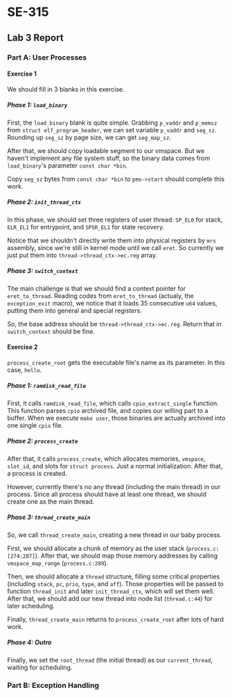 # SE-315

## Lab 3 Report

### Part A: User Processes

#### Exercise 1

We should fill in 3 blanks in this exercise.

##### Phase 1: `load_binary`

First, the `load_binary` blank is quite simple. Grabbing `p_vaddr` and `p_memsz` from `struct elf_program_header`, we can set variable `p_vaddr` and `seg_sz`. Rounding up `seg_sz` by page size, we can get `seg_map_sz`.

After that, we should copy loadable segment to our vmspace. But we haven't implement any file system stuff, so the binary data comes from `load_binary`'s parameter `const char *bin`.

Copy `seg_sz` bytes from `const char *bin` to `pmo->start` should complete this work.

##### Phase 2: `init_thread_ctx`

In this phase, we should set three registers of user thread: `SP_EL0` for stack, `ELR_EL1` for entrypoint, and `SPSR_EL1` for state recovery.

Notice that we shouldn't directly write them into physical registers by `mrs` assembly, since we're still in kernel mode until we call `eret`. So currently we just put them into `thread->thread_ctx->ec.reg` array.

##### Phase 3: `switch_context`

The main challenge is that we should find a context pointer for `eret_to_thread`. Reading codes from `eret_to_thread` (actualy, the `exception_exit` macro), we notice that it loads 35 consecutive `u64` values, putting them into general and special registers.

So, the base address should be `thread->thread_ctx->ec.reg`. Return that in `switch_context` should be fine.

#### Exercise 2

`process_create_root` gets the executable file's name as its parameter. In this case, `hello`.

##### Phase 1: `ramdisk_read_file`

First, it calls `ramdisk_read_file`, which calls `cpio_extract_single` function. This function parses `cpio` archived file, and copies our willing part to a buffer. When we execute `make user`, those binaries are actually archived into one single `cpio` file.

##### Phase 2: `process_create`

After that, it calls `process_create`, which allocates memories, `vmspace`, `slot_id`, and slots for `struct process`. Just a normal initialization. After that, a process is created.

However, currently there's no any thread (including the main thread) in our process. Since all process should have at least one thread, we should create one as the main thread.

##### Phase 3: `thread_create_main`

So, we call `thread_create_main`, creating a new thread in our baby process.

First, we should allocate a chunk of memory as the user stack (`process.c:[274:287]`). After that, we should map those memory addresses by calling `vmspace_map_range` (`process.c:289`).

Then, we should allocate a `thread` structure, filling some critical properties (including `stack`, `pc`, `prio`, `type`, and `aff`). Those properties will be passed to function `thread_init` and later `init_thread_ctx`, which will set them well. After that, we should add our new thread into node list (`thread.c:44`) for later scheduling.

Finally, `thread_create_main` returns to `process_create_root` after lots of hard work.

##### Phase 4: Outro

Finally, we set the `root_thread` (the initial thread) as our `current_thread`, waiting for scheduling.

### Part B: Exception Handling

